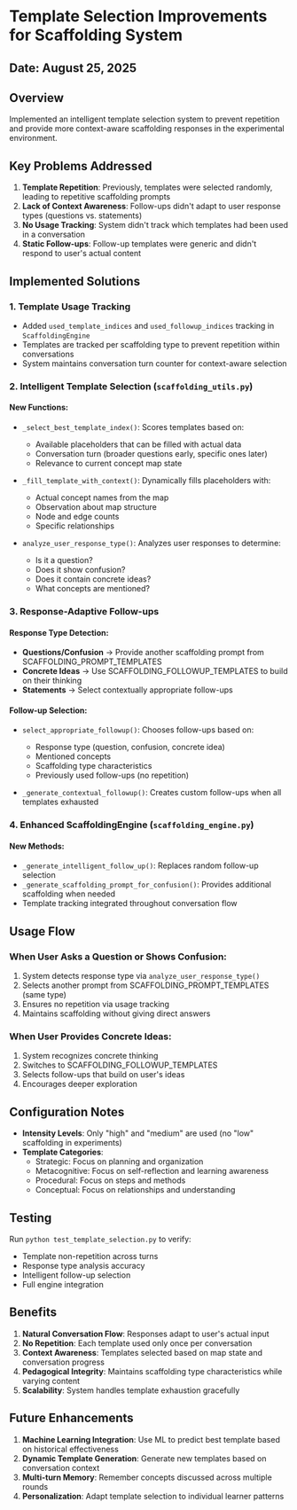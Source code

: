# Template Selection Improvements for Scaffolding System

## Date: August 25, 2025

## Overview
Implemented an intelligent template selection system to prevent repetition and provide more context-aware scaffolding responses in the experimental environment.

## Key Problems Addressed

1. **Template Repetition**: Previously, templates were selected randomly, leading to repetitive scaffolding prompts
2. **Lack of Context Awareness**: Follow-ups didn't adapt to user response types (questions vs. statements)
3. **No Usage Tracking**: System didn't track which templates had been used in a conversation
4. **Static Follow-ups**: Follow-up templates were generic and didn't respond to user's actual content

## Implemented Solutions

### 1. Template Usage Tracking
- Added `used_template_indices` and `used_followup_indices` tracking in `ScaffoldingEngine`
- Templates are tracked per scaffolding type to prevent repetition within conversations
- System maintains conversation turn counter for context-aware selection

### 2. Intelligent Template Selection (`scaffolding_utils.py`)

#### New Functions:
- `_select_best_template_index()`: Scores templates based on:
  - Available placeholders that can be filled with actual data
  - Conversation turn (broader questions early, specific ones later)
  - Relevance to current concept map state

- `_fill_template_with_context()`: Dynamically fills placeholders with:
  - Actual concept names from the map
  - Observation about map structure
  - Node and edge counts
  - Specific relationships

- `analyze_user_response_type()`: Analyzes user responses to determine:
  - Is it a question?
  - Does it show confusion?
  - Does it contain concrete ideas?
  - What concepts are mentioned?

### 3. Response-Adaptive Follow-ups

#### Response Type Detection:
- **Questions/Confusion** → Provide another scaffolding prompt from SCAFFOLDING_PROMPT_TEMPLATES
- **Concrete Ideas** → Use SCAFFOLDING_FOLLOWUP_TEMPLATES to build on their thinking
- **Statements** → Select contextually appropriate follow-ups

#### Follow-up Selection:
- `select_appropriate_followup()`: Chooses follow-ups based on:
  - Response type (question, confusion, concrete idea)
  - Mentioned concepts
  - Scaffolding type characteristics
  - Previously used follow-ups (no repetition)

- `_generate_contextual_followup()`: Creates custom follow-ups when all templates exhausted

### 4. Enhanced ScaffoldingEngine (`scaffolding_engine.py`)

#### New Methods:
- `_generate_intelligent_follow_up()`: Replaces random follow-up selection
- `_generate_scaffolding_prompt_for_confusion()`: Provides additional scaffolding when needed
- Template tracking integrated throughout conversation flow

## Usage Flow

### When User Asks a Question or Shows Confusion:
1. System detects response type via `analyze_user_response_type()`
2. Selects another prompt from SCAFFOLDING_PROMPT_TEMPLATES (same type)
3. Ensures no repetition via usage tracking
4. Maintains scaffolding without giving direct answers

### When User Provides Concrete Ideas:
1. System recognizes concrete thinking
2. Switches to SCAFFOLDING_FOLLOWUP_TEMPLATES
3. Selects follow-ups that build on user's ideas
4. Encourages deeper exploration

## Configuration Notes

- **Intensity Levels**: Only "high" and "medium" are used (no "low" scaffolding in experiments)
- **Template Categories**:
  - Strategic: Focus on planning and organization
  - Metacognitive: Focus on self-reflection and learning awareness
  - Procedural: Focus on steps and methods
  - Conceptual: Focus on relationships and understanding

## Testing

Run `python test_template_selection.py` to verify:
- Template non-repetition across turns
- Response type analysis accuracy
- Intelligent follow-up selection
- Full engine integration

## Benefits

1. **Natural Conversation Flow**: Responses adapt to user's actual input
2. **No Repetition**: Each template used only once per conversation
3. **Context Awareness**: Templates selected based on map state and conversation progress
4. **Pedagogical Integrity**: Maintains scaffolding type characteristics while varying content
5. **Scalability**: System handles template exhaustion gracefully

## Future Enhancements

1. **Machine Learning Integration**: Use ML to predict best template based on historical effectiveness
2. **Dynamic Template Generation**: Generate new templates based on conversation context
3. **Multi-turn Memory**: Remember concepts discussed across multiple rounds
4. **Personalization**: Adapt template selection to individual learner patterns
